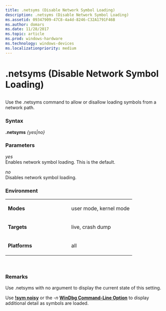 ```yaml
---
title: .netsyms (Disable Network Symbol Loading)
description: .netsyms (Disable Network Symbol Loading)
ms.assetid: 09347909-47C8-4a4d-8246-C32A1791F46B
ms.author: domars
ms.date: 11/28/2017
ms.topic: article
ms.prod: windows-hardware
ms.technology: windows-devices
ms.localizationpriority: medium
---
```


# .netsyms (Disable Network Symbol Loading)


## <span id="ddk_apc_meta_netsyms_dbg"></span><span id="DDK_APC_META_NETSYMS_DBG"></span>


Use the .netsyms command to allow or disallow loading symbols from a network path.

### <span id="kd_syntax"></span><span id="KD_SYNTAX"></span>Syntax

**.netsyms** *{yes|no}*

### <span id="parameters"></span><span id="PARAMETERS"></span>Parameters

<span id="yes"></span><span id="YES"></span>*yes*  
Enables network symbol loading. This is the default.

<span id="no"></span><span id="NO"></span>*no*  
Disables network symbol loading.

### <span id="Environment"></span><span id="environment"></span><span id="ENVIRONMENT"></span>Environment

<table>
<colgroup>
<col width="50%" />
<col width="50%" />
</colgroup>
<tbody>
<tr class="odd">
<td align="left"><p><strong>Modes</strong></p></td>
<td align="left"><p>user mode, kernel mode</p></td>
</tr>
<tr class="even">
<td align="left"><p><strong>Targets</strong></p></td>
<td align="left"><p>live, crash dump</p></td>
</tr>
<tr class="odd">
<td align="left"><p><strong>Platforms</strong></p></td>
<td align="left"><p>all</p></td>
</tr>
</tbody>
</table>

 

### <span id="remarks"></span><span id="REMARKS"></span>Remarks

Use .netsyms with no argument to display the current state of this setting.

Use [**!sym noisy**](-sym.md) or the *-n* [**WinDbg Command-Line Option**](windbg-command-line-options.md) to display additional detail as symbols are loaded.

 

 






